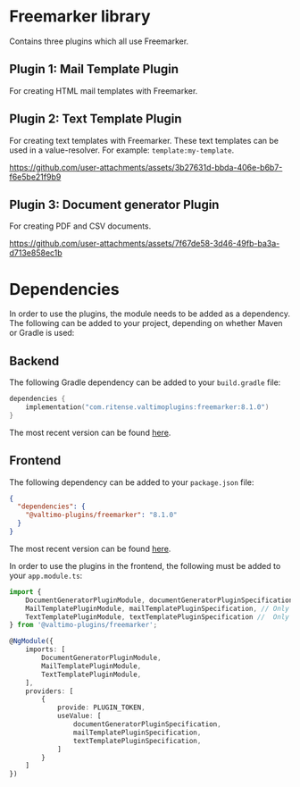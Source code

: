 # Freemarker library

Contains three plugins which all use Freemarker.

## Plugin 1: Mail Template Plugin

For creating HTML mail templates with Freemarker.

## Plugin 2: Text Template Plugin

For creating text templates with Freemarker. These text templates can be used in a value-resolver. For example:
`template:my-template`.

https://github.com/user-attachments/assets/3b27631d-bbda-406e-b6b7-f6e5be21f9b9

## Plugin 3: Document generator Plugin

For creating PDF and CSV documents.

https://github.com/user-attachments/assets/7f67de58-3d46-49fb-ba3a-d713e858ec1b

# Dependencies

In order to use the plugins, the module needs to be added as a dependency. The
following can be added to your project, depending on whether Maven or Gradle is used:

## Backend

The following Gradle dependency can be added to your `build.gradle` file:

```kotlin
dependencies {
    implementation("com.ritense.valtimoplugins:freemarker:8.1.0")
}
```

The most recent version can be found [here](https://mvnrepository.com/artifact/com.ritense.valtimoplugins/freemarker).

## Frontend

The following dependency can be added to your `package.json` file:

```json
{
  "dependencies": {
    "@valtimo-plugins/freemarker": "8.1.0"
  }
}
```

The most recent version can be found [here](https://www.npmjs.com/package/@valtimo-plugins/freemarker?activeTab=versions).

In order to use the plugins in the frontend, the following must be added to your `app.module.ts`:

```typescript
import {
    DocumentGeneratorPluginModule, documentGeneratorPluginSpecification, // Only needed for the document-generator plugin
    MailTemplatePluginModule, mailTemplatePluginSpecification, // Only needed for the mail-template plugin
    TextTemplatePluginModule, textTemplatePluginSpecification //  Only needed for the text-template plugin
} from '@valtimo-plugins/freemarker';

@NgModule({
    imports: [
        DocumentGeneratorPluginModule,
        MailTemplatePluginModule,
        TextTemplatePluginModule,
    ],
    providers: [
        {
            provide: PLUGIN_TOKEN,
            useValue: [
                documentGeneratorPluginSpecification,
                mailTemplatePluginSpecification,
                textTemplatePluginSpecification,
            ]
        }
    ]
})
```
